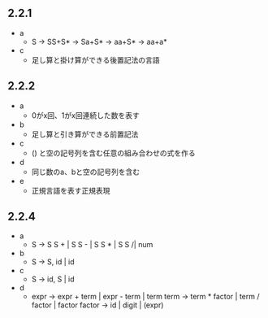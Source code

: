 ## 2.2.1
- a
  - S -> SS+S* -> Sa+S* -> aa+S* -> aa+a*
- c
  - 足し算と掛け算ができる後置記法の言語

## 2.2.2
- a
  - 0がx回、1がx回連続した数を表す
- b
  - 足し算と引き算ができる前置記法
- c
  - () と空の記号列を含む任意の組み合わせの式を作る
- d
  - 同じ数のa、bと空の記号列を含む
- e
  - 正規言語を表す正規表現   

## 2.2.4

- a
  - S -> S S + | S S - | S S * | S S /| num
- b
  - S -> S, id | id
- c
  - S -> id, S | id
- d
  - expr -> expr + term | expr - term | term
    term -> term * factor | term / factor | factor
    factor -> id | digit | (expr)
